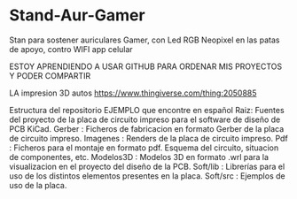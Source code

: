 # Stand-Aur-Gamer
Stan para sostener auriculares Gamer, con Led RGB Neopixel en las patas de apoyo, contro WIFI app celular 

ESTOY APRENDIENDO A USAR GITHUB PARA ORDENAR MIS PROYECTOS Y PODER COMPARTIR

LA impresion 3D autos https://www.thingiverse.com/thing:2050885

Estructura del repositorio
EJEMPLO que encontre en español
Raiz: Fuentes del proyecto de la placa de circuito impreso para el software de diseño de PCB KiCad.
Gerber : Ficheros de fabricacion en formato Gerber de la placa de circuito impreso.
Imagenes : Renders de la placa de circuito impreso.
Pdf : Ficheros para el montaje en formato pdf. Esquema del circuito, situacion de componentes, etc.
Modelos3D : Modelos 3D en formato .wrl para la visualizacion en el proyecto del diseño de la PCB.
Soft/lib : Librerías para el uso de los distintos elementos presentes en la placa.
Soft/src : Ejemplos de uso de la placa.
